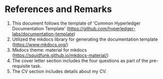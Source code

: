 # References and Remarks

1. This document follows the template of 'Common Hyperledger Documentation Template' (https://github.com/hyperledger-labs/documentation-template)  
2. Utilized the mkdocs library for generating the documentation template (https://www.mkdocs.org/)  
3. Mkdocs theme: material for mkdocs (https://squidfunk.github.io/mkdocs-material/)  
4. The cover letter section includes the four questions as part of the pre-requisite task.  
5. The CV section includes details about my CV.  


